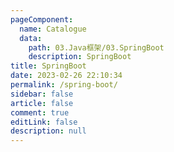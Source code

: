 ```yaml
---
pageComponent:
  name: Catalogue
  data: 
    path: 03.Java框架/03.SpringBoot
    description: SpringBoot
title: SpringBoot
date: 2023-02-26 22:10:34
permalink: /spring-boot/
sidebar: false
article: false
comment: true
editLink: false
description: null
---
```

